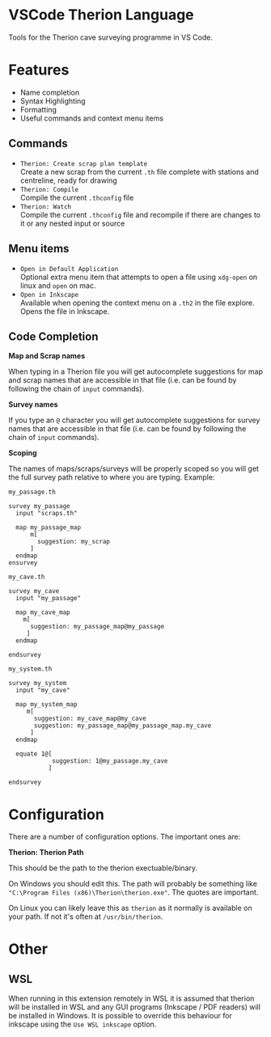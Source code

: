 # VSCode Therion Language

Tools for the Therion cave surveying programme in VS Code.

# Features

- Name completion
- Syntax Highlighting
- Formatting
- Useful commands and context menu items

## Commands

- `Therion: Create scrap plan template`  
  Create a new scrap from the current `.th` file complete with stations and centreline, ready for drawing
- `Therion: Compile`  
  Compile the current `.thconfig` file
- `Therion: Watch`  
  Compile the current `.thconfig` file and recompile if there are changes to it or any nested input or source

## Menu items

- `Open in Default Application`  
  Optional extra menu item that attempts to open a file using `xdg-open` on linux and `open` on mac.
- `Open in Inkscape`  
  Available when opening the context menu on a `.th2` in the file explore. Opens the file in Inkscape.

## Code Completion

**Map and Scrap names**

When typing in a Therion file you will get autocomplete suggestions for map and scrap names that are accessible in that file (i.e. can be found by following the chain of `input` commands).

**Survey names**

If you type an `@` character you will get autocomplete suggestions for survey names that are accessible in that file (i.e. can be found by following the chain of `input` commands).

**Scoping**

The names of maps/scraps/surveys will be properly scoped so you will get the full survey path relative to where you are typing. Example:

`my_passage.th`

```
survey my_passage
  input "scraps.th"

  map my_passage_map
      m[
        suggestion: my_scrap
      ]
  endmap
ensurvey
```

`my_cave.th`

```
survey my_cave
  input "my_passage"

  map my_cave_map
    m[
      suggestion: my_passage_map@my_passage
     ]
  endmap

endsurvey
```

`my_system.th`

```
survey my_system
  input "my_cave"

  map my_system_map
     m[
       suggestion: my_cave_map@my_cave
       suggestion: my_passage_map@my_passage_map.my_cave
      ]
  endmap

  equate 1@[
            suggestion: 1@my_passage.my_cave
           ]

endsurvey
```

# Configuration

There are a number of configuration options. The important ones are:

**Therion: Therion Path**

This should be the path to the therion exectuable/binary.

On Windows you should edit this. The path will probably be something like `"C:\Program Files (x86)\Therion\therion.exe"`. The quotes are important.

On Linux you can likely leave this as `therion` as it normally is available on your path. If not it's often at `/usr/bin/therion`.

# Other

## WSL

When running in this extension remotely in WSL it is assumed that therion will be installed in WSL and any GUI programs (Inkscape / PDF readers) will be installed in Windows. It is possible to override this behaviour for inkscape using the `Use WSL inkscape` option.
